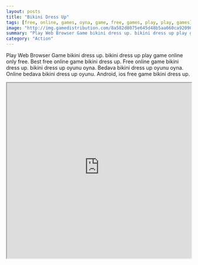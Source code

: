 ```yaml
---
layout: posts
title: "Bikini Dress Up"
tags: [free, online, games, oyna, game, free, games, play, play, games]
image: "http://img.gamedistribution.com/8a582d8075e645d48b5aa660ca920902.jpg"
summary: "Play Web Browser Game bikini dress up. bikini dress up play game online only free. Best free online game bikini dress up. Free online game bikini dress up. bikini dress up oyunu oyna. Bedava bikini dress up oyunu oyna. Online bedava bikini dress up oyunu. Android, ios free game bikini dress up."
category: "Action"
---
```


Play Web Browser Game bikini dress up. bikini dress up play game online only free. Best free online game bikini dress up. Free online game bikini dress up. bikini dress up oyunu oyna. Bedava bikini dress up oyunu oyna. Online bedava bikini dress up oyunu. Android, ios free game bikini dress up.

<iframe width="100%" height="480px;" src="http://flash.gamedistribution.com?game=8a582d8075e645d48b5aa660ca920902"></iframe>